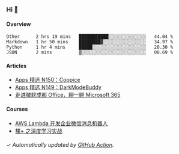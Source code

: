 ### Hi 👋

#### Overview

<!--START_SECTION:waka-->
```text
Other      2 hrs 19 mins   ███████████░░░░░░░░░░░░░░   44.04 % 
Markdown   1 hr 50 mins    ████████▓░░░░░░░░░░░░░░░░   34.97 % 
Python     1 hr 4 mins     █████░░░░░░░░░░░░░░░░░░░░   20.30 % 
JSON       2 mins          ▒░░░░░░░░░░░░░░░░░░░░░░░░   00.69 % 
```
<!--END_SECTION:waka-->

#### Articles

<!-- BLOG:START -->
- [Apps 精选 N150：Coppice](http://huhuhang.com/post/product-hunt/product-hunt-n150)
- [Apps 精选 N149：DarkModeBuddy](http://huhuhang.com/post/product-hunt/product-hunt-n149)
- [走进微软成都 Office，聊一聊 Microsoft 365](http://huhuhang.com/post/sspai/65152)
<!-- BLOG:END -->

#### Courses

<!-- SYL:START -->
- [AWS Lambda 开发企业微信消息机器人](https://lanqiao.cn/courses/2868)
- [楼+ 之深度学习实战](https://lanqiao.cn/courses/2617)
<!-- SYL:END -->

###### ✓ Automatically updated by [GitHub Action](https://github.com/huhuhang/huhuhang/actions).
